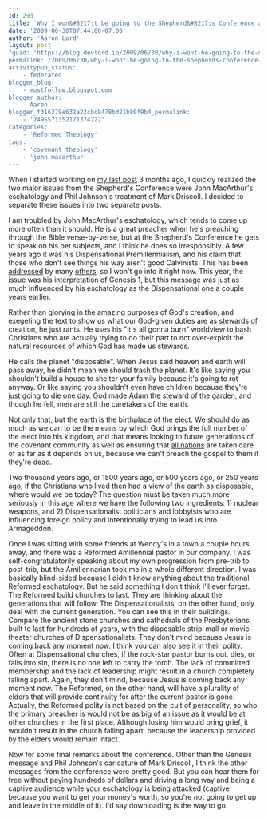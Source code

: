 ```yaml
---
id: 293
title: 'Why I won&#8217;t be going to the Shepherd&#8217;s Conference any time soon, Part 2: John MacArthur'
date: '2009-06-30T07:44:00-07:00'
author: 'Aaron Lord'
layout: post
"guid: 'https://blog.devlord.io/2009/06/30/why-i-wont-be-going-to-the-shepherds-conference-any-time-soon-part-2-john-macarthur/'
permalink: /2009/06/30/why-i-wont-be-going-to-the-shepherds-conference-any-time-soon-part-2-john-macarthur/
activitypub_status:
    - federated
blogger_blog:
    - mustfollow.blogspot.com
blogger_author:
    - Aaron
blogger_f316279e632a22cbc8478bd21b80f9b4_permalink:
    - '2495571352171374222'
categories:
    - 'Reformed Theology'
tags:
    - 'covenant theology'
    - 'john macarthur'
---
```


When I started working on <a href="/2009/06/30/why-i-wont-be-going-to-the-shepherds-conference-anytime-soon-part-1-phil-johnson/">my last post</a> 3 months ago, I quickly realized the two major issues from the Shepherd's Conference were John MacArthur's eschatology and Phil Johnson's treatment of Mark Driscoll. I decided to separate these issues into two separate posts.

I am troubled by John MacArthur's eschatology, which tends to come up more often than it should. He is a great preacher when he's preaching through the Bible verse-by-verse, but at the Shepherd's Conference he gets to speak on his pet subjects, and I think he does so irresponsibly. A few years ago it was his Dispensational Premillennialism, and his claim that those who don't see things his way aren't good Calvinists. This has been <a href="http://kimriddlebarger.squarespace.com/the-latest-post/2007/3/13/why-john-macarthur-is-not-reformed.html#comment723422">addressed</a> by many <a href="http://apologus.wordpress.com/2007/06/27/every-self-professed-calvinist-should-be-what%22/">others</a>, so I won't go into it right now. This year, the issue was his interpretation of Genesis 1, but this message was just as much influenced by his eschatology as the Dispensational one a couple years earlier.

Rather than glorying in the amazing purposes of God's creation, and exegeting the text to show us what our God-given duties are as stewards of creation, he just rants. He uses his "it's all gonna burn" worldview to bash Christians who are actually trying to do their part to not over-exploit the natural resources of which God has made us stewards.

He calls the planet "disposable". When Jesus said heaven and earth will pass away, he didn't mean we should trash the planet. It's like saying you shouldn't build a house to shelter your family because it's going to rot anyway. Or like saying you shouldn't even have children because they're just going to die one day. God made Adam the steward of the garden, and though he fell, men are still the caretakers of the earth.

Not only that, but the earth is the birthplace of the elect. We should do as much as we can to be the means by which God brings the full number of the elect into his kingdom, and that means looking to future generations of the covenant community as well as ensuring that <a href="http://www.gnpcb.org/esv/search/?q=Matthew+28%3A16-20">all nations</a> are taken care of as far as it depends on us, because we can't preach the gospel to them if they're dead.

Two thousand years ago, or 1500 years ago, or 500 years ago, or 250 years ago, if the Christians who lived then had a view of the earth as disposable, where would we be today? The question must be taken much more seriously in this age where we have the following two ingredients: 1) nuclear weapons, and 2) Dispensationalist politicians and lobbyists who are influencing foreign policy and intentionally trying to lead us into Armageddon.

Once I was sitting with some friends at Wendy's in a town a couple hours away, and there was a Reformed Amillennial pastor in our company. I was self-congratulatorily speaking about my own progression from pre-trib to post-trib, but the Amillennarian took me in a whole different direction. I was basically blind-sided because I didn't know anything about the traditional Reformed eschatology. But he said something I don't think I'll ever forget. The Reformed build churches to last. They are thinking about the generations that will follow. The Dispensationalists, on the other hand, only deal with the current generation. You can see this in their buildings. Compare the ancient stone churches and cathedrals of the Presbyterians, built to last for hundreds of years, with the disposable strip-mall or movie-theater churches of Dispensationalists. They don't mind because Jesus is coming back any moment now. I think you can also see it in their polity. Often at Dispensational churches, if the rock-star pastor burns out, dies, or falls into sin, there is no one left to carry the torch. The lack of committed membership and the lack of leadership might result in a church completely falling apart. Again, they don't mind, because Jesus is coming back any moment now. The Reformed, on the other hand, will have a plurality of elders that will provide continuity for after the current pastor is gone. Actually, the Reformed polity is not based on the cult of personality, so who the primary preacher is would not be as big of an issue as it would be at other churches in the first place. Although losing him would bring grief, it wouldn't result in the church falling apart, because the leadership provided by the elders would remain intact.

Now for some final remarks about the conference. Other than the Genesis message and Phil Johnson's caricature of Mark Driscoll, I think the other messages from the conference were pretty good. But you can hear them for free without paying hundreds of dollars and driving a long way and being a captive audience while your eschatology is being attacked (captive because you want to get your money's worth, so you're not going to get up and leave in the middle of it). I'd say downloading is the way to go.
<div class="blogger-post-footer"></div>